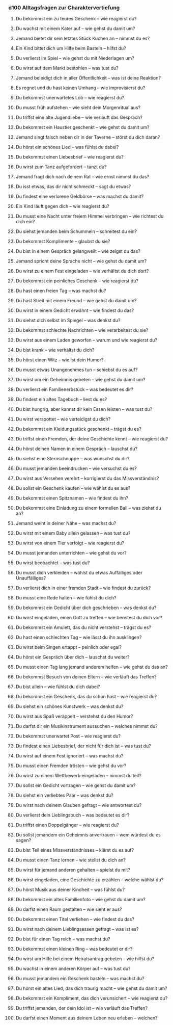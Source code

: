 ### **d100 Alltagsfragen zur Charaktervertiefung**

1. Du bekommst ein zu teures Geschenk – wie reagierst du?
2. Du wachst mit einem Kater auf – wie gehst du damit um?
3. Jemand bietet dir sein letztes Stück Kuchen an – nimmst du es?
4. Ein Kind bittet dich um Hilfe beim Basteln – hilfst du?
5. Du verlierst im Spiel – wie gehst du mit Niederlagen um?
6. Du wirst auf dem Markt bestohlen – was tust du?
7. Jemand beleidigt dich in aller Öffentlichkeit – was ist deine Reaktion?
8. Es regnet und du hast keinen Umhang – wie improvisierst du?
9. Du bekommst unerwartetes Lob – wie reagierst du?
10. Du musst früh aufstehen – wie sieht dein Morgenritual aus?
11. Du triffst eine alte Jugendliebe – wie verläuft das Gespräch?
12. Du bekommst ein Haustier geschenkt – wie gehst du damit um?
13. Jemand singt falsch neben dir in der Taverne – störst du dich daran?
14. Du hörst ein schönes Lied – was fühlst du dabei?
15. Du bekommst einen Liebesbrief – wie reagierst du?   
16. Du wirst zum Tanz aufgefordert – tanzt du?
17. Jemand fragt dich nach deinem Rat – wie ernst nimmst du das?
    
18. Du isst etwas, das dir nicht schmeckt – sagt du etwas?
    
19. Du findest eine verlorene Geldbörse – was machst du damit?
    
20. Ein Kind läuft gegen dich – wie reagierst du?
    
21. Du musst eine Nacht unter freiem Himmel verbringen – wie richtest du dich ein?
    
22. Du siehst jemanden beim Schummeln – schreitest du ein?
    
23. Du bekommst Komplimente – glaubst du sie?
    
24. Du bist in einem Gespräch gelangweilt – wie zeigst du das?
    
25. Jemand spricht deine Sprache nicht – wie gehst du damit um?
    
26. Du wirst zu einem Fest eingeladen – wie verhältst du dich dort?
    
27. Du bekommst ein peinliches Geschenk – wie reagierst du?
    
28. Du hast einen freien Tag – was machst du?
    
29. Du hast Streit mit einem Freund – wie gehst du damit um?
    
30. Du wirst in einem Gedicht erwähnt – wie findest du das?
    
31. Du siehst dich selbst im Spiegel – was denkst du?
    
32. Du bekommst schlechte Nachrichten – wie verarbeitest du sie?
    
33. Du wirst aus einem Laden geworfen – warum und wie reagierst du?
    
34. Du bist krank – wie verhältst du dich?
    
35. Du hörst einen Witz – wie ist dein Humor?
36. Du musst etwas Unangenehmes tun – schiebst du es auf?
    
37. Du wirst um ein Geheimnis gebeten – wie gehst du damit um?
    
38. Du verlierst ein Familienerbstück – was bedeutet es dir?
    
39. Du findest ein altes Tagebuch – liest du es?
    
40. Du bist hungrig, aber kannst dir kein Essen leisten – was tust du?
    
41. Du wirst verspottet – wie verteidigst du dich?
    
42. Du bekommst ein Kleidungsstück geschenkt – trägst du es?
    
43. Du triffst einen Fremden, der deine Geschichte kennt – wie reagierst du?
    
44. Du hörst deinen Namen in einem Gespräch – lauschst du?
    
45. Du siehst eine Sternschnuppe – was wünschst du dir?
    
46. Du musst jemanden beeindrucken – wie versuchst du es?
    
47. Du wirst aus Versehen verehrt – korrigierst du das Missverständnis?
    
48. Du sollst ein Geschenk kaufen – wie wählst du es aus?
    
49. Du bekommst einen Spitznamen – wie findest du ihn?
    
50. Du bekommst eine Einladung zu einem formellen Ball – was ziehst du an?
    
51. Jemand weint in deiner Nähe – was machst du?
    
52. Du wirst mit einem Baby allein gelassen – was tust du?
    
53. Du wirst von einem Tier verfolgt – wie reagierst du?
    
54. Du musst jemanden unterrichten – wie gehst du vor?
    
55. Du wirst beobachtet – was tust du?
    
56. Du musst dich verkleiden – wählst du etwas Auffälliges oder Unauffälliges?
    
57. Du verlierst dich in einer fremden Stadt – wie findest du zurück?
    
58. Du musst eine Rede halten – wie fühlst du dich?
    
59. Du bekommst ein Gedicht über dich geschrieben – was denkst du?
    
60. Du wirst eingeladen, einen Gott zu treffen – wie bereitest du dich vor?
    
61. Du bekommst ein Amulett, das du nicht verstehst – trägst du es?
    
62. Du hast einen schlechten Tag – wie lässt du ihn ausklingen?
    
63. Du wirst beim Singen ertappt – peinlich oder egal?
    
64. Du hörst ein Gespräch über dich – lauschst du weiter?
    
65. Du musst einen Tag lang jemand anderem helfen – wie gehst du das an?
    
66. Du bekommst Besuch von deinen Eltern – wie verläuft das Treffen?
    
67. Du bist allein – wie fühlst du dich dabei?
    
68. Du bekommst ein Geschenk, das du schon hast – wie reagierst du?
    
69. Du siehst ein schönes Kunstwerk – was denkst du?
    
70. Du wirst aus Spaß veräppelt – verstehst du den Humor?
    
71. Du darfst dir ein Musikinstrument aussuchen – welches nimmst du?
    
72. Du bekommst unerwartet Post – wie reagierst du?
    
73. Du findest einen Liebesbrief, der nicht für dich ist – was tust du?
    
74. Du wirst auf einem Fest ignoriert – was machst du?
    
75. Du musst einen Fremden trösten – wie gehst du vor?
    
76. Du wirst zu einem Wettbewerb eingeladen – nimmst du teil?
    
77. Du sollst ein Gedicht vortragen – wie gehst du damit um?
    
78. Du siehst ein verliebtes Paar – was denkst du?
    
79. Du wirst nach deinem Glauben gefragt – wie antwortest du?
    
80. Du verlierst dein Lieblingsbuch – was bedeutet es dir?
    
81. Du triffst einen Doppelgänger – wie reagierst du?
    
82. Du sollst jemandem ein Geheimnis anvertrauen – wem würdest du es sagen?
    
83. Du bist Teil eines Missverständnisses – klärst du es auf?
    
84. Du musst einen Tanz lernen – wie stellst du dich an?
    
85. Du wirst für jemand anderen gehalten – spielst du mit?
    
86. Du wirst eingeladen, eine Geschichte zu erzählen – welche wählst du?
    
87. Du hörst Musik aus deiner Kindheit – was fühlst du?
    
88. Du bekommst ein altes Familienfoto – wie gehst du damit um?
    
89. Du darfst einen Raum gestalten – wie sieht er aus?
    
90. Du bekommst einen Titel verliehen – wie findest du das?
    
91. Du wirst nach deinem Lieblingsessen gefragt – was ist es?
    
92. Du bist für einen Tag reich – was machst du?
    
93. Du bekommst einen kleinen Ring – was bedeutet er dir?
    
94. Du wirst um Hilfe bei einem Heiratsantrag gebeten – wie hilfst du?
    
95. Du wachst in einem anderen Körper auf – was tust du?
    
96. Du musst jemandem ein Geschenk basteln – was machst du?
    
97. Du hörst ein altes Lied, das dich traurig macht – wie gehst du damit um?
    
98. Du bekommst ein Kompliment, das dich verunsichert – wie reagierst du?
    
99. Du triffst jemanden, der dein Idol ist – wie verläuft das Treffen?
    
100. Du darfst einen Moment aus deinem Leben neu erleben – welchen?